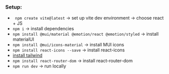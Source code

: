 ### Setup:
- ``` npm create vite@latest``` -> set up vite dev environment -> choose react + JS
- ``` npm i ``` -> install dependencies
- ``` npm install @mui/material @emotion/react @emotion/styled ``` -> install materialUI
- ``` npm install @mui/icons-material ``` -> install MUI icons
- ``` npm install react-icons --save ``` -> install react-icons
- [install tailwind](https://tailwindcss.com/docs/guides/vite)
- ``` npm install react-router-dom ``` -> install react-router-dom
- ``` npm run dev ``` -> run locally